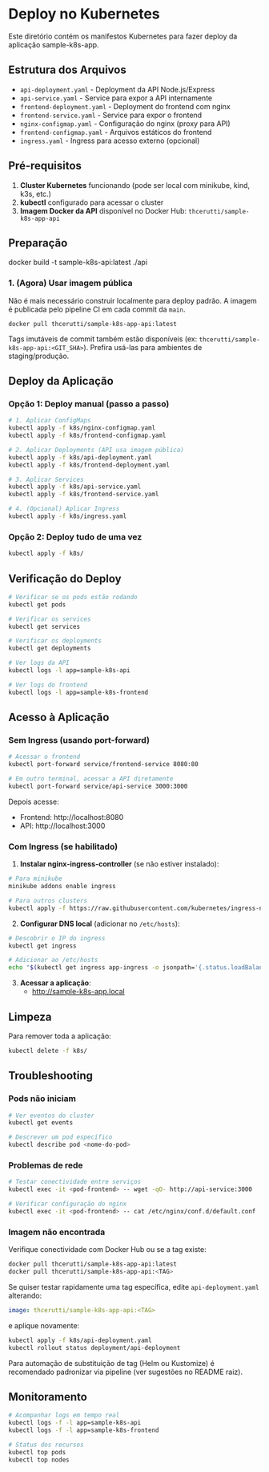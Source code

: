 # Deploy no Kubernetes

Este diretório contém os manifestos Kubernetes para fazer deploy da aplicação sample-k8s-app.

## Estrutura dos Arquivos

- `api-deployment.yaml` - Deployment da API Node.js/Express
- `api-service.yaml` - Service para expor a API internamente
- `frontend-deployment.yaml` - Deployment do frontend com nginx
- `frontend-service.yaml` - Service para expor o frontend
- `nginx-configmap.yaml` - Configuração do nginx (proxy para API)
- `frontend-configmap.yaml` - Arquivos estáticos do frontend
- `ingress.yaml` - Ingress para acesso externo (opcional)

## Pré-requisitos

1. **Cluster Kubernetes** funcionando (pode ser local com minikube, kind, k3s, etc.)
2. **kubectl** configurado para acessar o cluster
3. **Imagem Docker da API** disponível no Docker Hub: `thcerutti/sample-k8s-app-api`

## Preparação

docker build -t sample-k8s-api:latest ./api
### 1. (Agora) Usar imagem pública

Não é mais necessário construir localmente para deploy padrão. A imagem é publicada pelo pipeline CI em cada commit da `main`.

```
docker pull thcerutti/sample-k8s-app-api:latest
```

Tags imutáveis de commit também estão disponíveis (ex: `thcerutti/sample-k8s-app-api:<GIT_SHA>`). Prefira usá-las para ambientes de staging/produção.

## Deploy da Aplicação

### Opção 1: Deploy manual (passo a passo)

```bash
# 1. Aplicar ConfigMaps
kubectl apply -f k8s/nginx-configmap.yaml
kubectl apply -f k8s/frontend-configmap.yaml

# 2. Aplicar Deployments (API usa imagem pública)
kubectl apply -f k8s/api-deployment.yaml
kubectl apply -f k8s/frontend-deployment.yaml

# 3. Aplicar Services
kubectl apply -f k8s/api-service.yaml
kubectl apply -f k8s/frontend-service.yaml

# 4. (Opcional) Aplicar Ingress
kubectl apply -f k8s/ingress.yaml
```

### Opção 2: Deploy tudo de uma vez

```bash
kubectl apply -f k8s/
```

## Verificação do Deploy

```bash
# Verificar se os pods estão rodando
kubectl get pods

# Verificar os services
kubectl get services

# Verificar os deployments
kubectl get deployments

# Ver logs da API
kubectl logs -l app=sample-k8s-api

# Ver logs do frontend
kubectl logs -l app=sample-k8s-frontend
```

## Acesso à Aplicação

### Sem Ingress (usando port-forward)

```bash
# Acessar o frontend
kubectl port-forward service/frontend-service 8080:80

# Em outro terminal, acessar a API diretamente
kubectl port-forward service/api-service 3000:3000
```

Depois acesse:
- Frontend: http://localhost:8080
- API: http://localhost:3000

### Com Ingress (se habilitado)

1. **Instalar nginx-ingress-controller** (se não estiver instalado):

```bash
# Para minikube
minikube addons enable ingress

# Para outros clusters
kubectl apply -f https://raw.githubusercontent.com/kubernetes/ingress-nginx/controller-v1.8.2/deploy/static/provider/cloud/deploy.yaml
```

2. **Configurar DNS local** (adicionar no `/etc/hosts`):

```bash
# Descobrir o IP do ingress
kubectl get ingress

# Adicionar ao /etc/hosts
echo "$(kubectl get ingress app-ingress -o jsonpath='{.status.loadBalancer.ingress[0].ip}') sample-k8s-app.local" | sudo tee -a /etc/hosts
```

3. **Acessar a aplicação**:
   - http://sample-k8s-app.local

## Limpeza

Para remover toda a aplicação:

```bash
kubectl delete -f k8s/
```

## Troubleshooting

### Pods não iniciam

```bash
# Ver eventos do cluster
kubectl get events

# Descrever um pod específico
kubectl describe pod <nome-do-pod>
```

### Problemas de rede

```bash
# Testar conectividade entre serviços
kubectl exec -it <pod-frontend> -- wget -qO- http://api-service:3000

# Verificar configuração do nginx
kubectl exec -it <pod-frontend> -- cat /etc/nginx/conf.d/default.conf
```

### Imagem não encontrada

Verifique conectividade com Docker Hub ou se a tag existe:

```bash
docker pull thcerutti/sample-k8s-app-api:latest
docker pull thcerutti/sample-k8s-app-api:<TAG>
```

Se quiser testar rapidamente uma tag específica, edite `api-deployment.yaml` alterando:

```yaml
image: thcerutti/sample-k8s-app-api:<TAG>
```
e aplique novamente:

```bash
kubectl apply -f k8s/api-deployment.yaml
kubectl rollout status deployment/api-deployment
```

Para automação de substituição de tag (Helm ou Kustomize) é recomendado padronizar via pipeline (ver sugestões no README raiz).

## Monitoramento

```bash
# Acompanhar logs em tempo real
kubectl logs -f -l app=sample-k8s-api
kubectl logs -f -l app=sample-k8s-frontend

# Status dos recursos
kubectl top pods
kubectl top nodes
```
